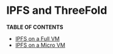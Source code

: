 <h1>IPFS and ThreeFold</h1>

**TABLE OF CONTENTS**

- [IPFS on a Full VM](./ipfs_fullvm.md)
- [IPFS on a Micro VM](./ipfs_microvm.md) 